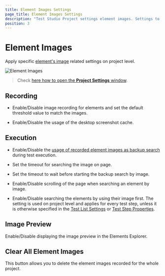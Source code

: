 ```yaml
---
title: Element Images Settings
page_title: Element Images Settings
description: "Test Studio Project settings element images. Settings to apply for the images recorded with the elements. Images used as backup search in Test Studio"
position: 3
---
```

# Element Images

Apply specific <a href="/features/elements-explorer/elements-find-expression#elements-image" target="_blank">element's image</a> related settings on project level.

![Element Images][1]

> Check <a href="/features/project-settings/overview" target="_blank">here how to open the **Project Settings** window</a>. 

## Recording

- Enable/Disable image recording for elements and set the default threshold value to match the images.

- Enable/Disable the usage of the desktop screenshot cache.

## Execution

- Enable/Disable the <a href="/features/elements-explorer/elements-find-expression#conditions-to-fall-back-to-find-elements-by-image" target="_blank">usage of recorded element images as backup search</a> during test execution.

- Set the timeout for searching the image on page.

- Set the timeout to wait before starting the backup search by image.

- Enable/Disable scrolling of the page when searching an element by image.

- Enable/Disable searching the elements by using their image first. The setting is used on project level and applies for every test step, unless it is otherwise specified in the <a href="/general-information/test-execution/test-list-settings" target="_blank">Test List Settings</a> or <a href="/features/test-maintenance/test-step-properties" target="_blank">Test Step Properties</a>.

## Image Preview

Enable/Disable displaying the image preview in the Elements Explorer.

## Clear All Element Images

This button allows you to delete the element images recorded for the whole project.

[1]: /img/features/project-settings/element-images/fig1.png
